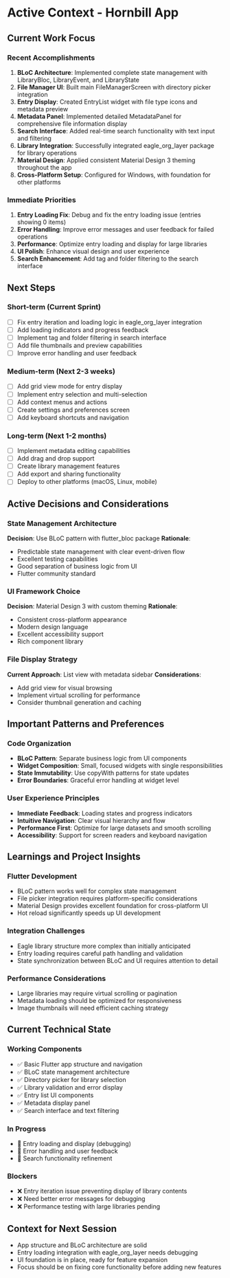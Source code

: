 # Active Context - Hornbill App

## Current Work Focus

### Recent Accomplishments
1. **BLoC Architecture**: Implemented complete state management with LibraryBloc, LibraryEvent, and LibraryState
2. **File Manager UI**: Built main FileManagerScreen with directory picker integration
3. **Entry Display**: Created EntryList widget with file type icons and metadata preview
4. **Metadata Panel**: Implemented detailed MetadataPanel for comprehensive file information display
5. **Search Interface**: Added real-time search functionality with text input and filtering
6. **Library Integration**: Successfully integrated eagle_org_layer package for library operations
7. **Material Design**: Applied consistent Material Design 3 theming throughout the app
8. **Cross-Platform Setup**: Configured for Windows, with foundation for other platforms

### Immediate Priorities
1. **Entry Loading Fix**: Debug and fix the entry loading issue (entries showing 0 items)
2. **Error Handling**: Improve error messages and user feedback for failed operations
3. **Performance**: Optimize entry loading and display for large libraries
4. **UI Polish**: Enhance visual design and user experience
5. **Search Enhancement**: Add tag and folder filtering to the search interface

## Next Steps

### Short-term (Current Sprint)
- [ ] Fix entry iteration and loading logic in eagle_org_layer integration
- [ ] Add loading indicators and progress feedback
- [ ] Implement tag and folder filtering in search interface
- [ ] Add file thumbnails and preview capabilities
- [ ] Improve error handling and user feedback

### Medium-term (Next 2-3 weeks)
- [ ] Add grid view mode for entry display
- [ ] Implement entry selection and multi-selection
- [ ] Add context menus and actions
- [ ] Create settings and preferences screen
- [ ] Add keyboard shortcuts and navigation

### Long-term (Next 1-2 months)
- [ ] Implement metadata editing capabilities
- [ ] Add drag and drop support
- [ ] Create library management features
- [ ] Add export and sharing functionality
- [ ] Deploy to other platforms (macOS, Linux, mobile)

## Active Decisions and Considerations

### State Management Architecture
**Decision**: Use BLoC pattern with flutter_bloc package
**Rationale**: 
- Predictable state management with clear event-driven flow
- Excellent testing capabilities
- Good separation of business logic from UI
- Flutter community standard

### UI Framework Choice
**Decision**: Material Design 3 with custom theming
**Rationale**:
- Consistent cross-platform appearance
- Modern design language
- Excellent accessibility support
- Rich component library

### File Display Strategy
**Current Approach**: List view with metadata sidebar
**Considerations**: 
- Add grid view for visual browsing
- Implement virtual scrolling for performance
- Consider thumbnail generation and caching

## Important Patterns and Preferences

### Code Organization
- **BLoC Pattern**: Separate business logic from UI components
- **Widget Composition**: Small, focused widgets with single responsibilities
- **State Immutability**: Use copyWith patterns for state updates
- **Error Boundaries**: Graceful error handling at widget level

### User Experience Principles
- **Immediate Feedback**: Loading states and progress indicators
- **Intuitive Navigation**: Clear visual hierarchy and flow
- **Performance First**: Optimize for large datasets and smooth scrolling
- **Accessibility**: Support for screen readers and keyboard navigation

## Learnings and Project Insights

### Flutter Development
- BLoC pattern works well for complex state management
- File picker integration requires platform-specific considerations
- Material Design provides excellent foundation for cross-platform UI
- Hot reload significantly speeds up UI development

### Integration Challenges
- Eagle library structure more complex than initially anticipated
- Entry loading requires careful path handling and validation
- State synchronization between BLoC and UI requires attention to detail

### Performance Considerations
- Large libraries may require virtual scrolling or pagination
- Metadata loading should be optimized for responsiveness
- Image thumbnails will need efficient caching strategy

## Current Technical State

### Working Components
- ✅ Basic Flutter app structure and navigation
- ✅ BLoC state management architecture
- ✅ Directory picker for library selection
- ✅ Library validation and error display
- ✅ Entry list UI components
- ✅ Metadata display panel
- ✅ Search interface and text filtering

### In Progress
- 🔄 Entry loading and display (debugging)
- 🔄 Error handling and user feedback
- 🔄 Search functionality refinement

### Blockers
- ❌ Entry iteration issue preventing display of library contents
- ❌ Need better error messages for debugging
- ❌ Performance testing with large libraries pending

## Context for Next Session
- App structure and BLoC architecture are solid
- Entry loading integration with eagle_org_layer needs debugging
- UI foundation is in place, ready for feature expansion
- Focus should be on fixing core functionality before adding new features
